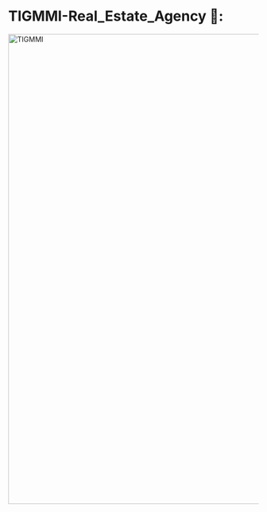 # TIGMMI-Real_Estate_Agency 🏡:


<img width="946" alt="TIGMMI" src="https://github.com/moadhamousti/Flask_Task/assets/118165767/5f5da29a-6814-4990-8634-4f4173dc4e31">
